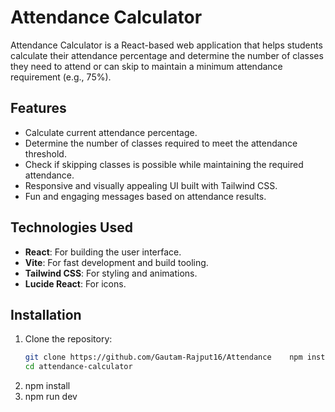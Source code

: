 # Attendance Calculator

Attendance Calculator is a React-based web application that helps students calculate their attendance percentage and determine the number of classes they need to attend or can skip to maintain a minimum attendance requirement (e.g., 75%).

## Features

- Calculate current attendance percentage.
- Determine the number of classes required to meet the attendance threshold.
- Check if skipping classes is possible while maintaining the required attendance.
- Responsive and visually appealing UI built with Tailwind CSS.
- Fun and engaging messages based on attendance results.

## Technologies Used

- **React**: For building the user interface.
- **Vite**: For fast development and build tooling.
- **Tailwind CSS**: For styling and animations.
- **Lucide React**: For icons.

## Installation

1. Clone the repository:
   ```bash
   git clone https://github.com/Gautam-Rajput16/Attendance    npm installCalculator.git
   cd attendance-calculator
   ```
2. npm install
3. npm run dev
